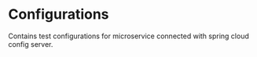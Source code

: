 # Configurations
Contains test configurations for microservice connected with spring cloud config server.
